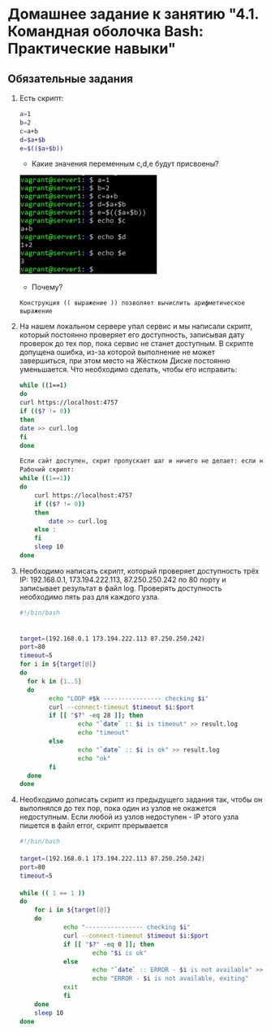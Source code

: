 # Домашнее задание к занятию "4.1. Командная оболочка Bash: Практические навыки"

## Обязательные задания

1. Есть скрипт:
    ```bash
    a=1
    b=2
    c=a+b
    d=$a+$b
    e=$(($a+$b))
    ```
    * Какие значения переменным c,d,e будут присвоены?
	
	![01](https://github.com/NotClove/netology.devops/blob/master/04-script-01-bash/pics/01.jpg?raw=true)

    * Почему?

	```
	Конструкция (( выражение )) позволяет вычислить арифметическое выражение
	```

2. На нашем локальном сервере упал сервис и мы написали скрипт, который постоянно проверяет его доступность, записывая дату проверок до тех пор, пока сервис не станет доступным. В скрипте допущена ошибка, из-за которой выполнение не может завершиться, при этом место на Жёстком Диске постоянно уменьшается. Что необходимо сделать, чтобы его исправить:
    ```bash
    while ((1==1)
    do
    curl https://localhost:4757
    if (($? != 0))
    then
    date >> curl.log
    fi
    done
    ```
	```bash
    Если сайт доступен, скрит пропускает шаг и ничего не делает: если не доступен, записывает дату в файл curl.log, проверка происходит каждые 10 секунд.
	Рабочий скрипт:
 	while ((1==1))
    do
    	curl https://localhost:4757
    	if (($? != 0))
    	then
    		date >> curl.log
        else :
    	fi
 		sleep 10
    done
	```   


3. Необходимо написать скрипт, который проверяет доступность трёх IP: 192.168.0.1, 173.194.222.113, 87.250.250.242 по 80 порту и записывает результат в файл log. Проверять доступность необходимо пять раз для каждого узла.

    ```bash
    #!/bin/bash
    
    
    target=(192.168.0.1 173.194.222.113 87.250.250.242)
    port=80
    timeout=5
    for i in ${target[@]}
    do
      for k in {1..5}
      do
            echo "LOOP #$k ---------------- checking $i"
            curl --connect-timeout $timeout $i:$port
            if [[ "$?" -eq 28 ]]; then
                    echo "`date` :: $i is timeout" >> result.log
                    echo "timeout"
            else
                    echo "`date` :: $i is ok" >> result.log
                    echo "ok"
            fi
      done
    done
    ```

4. Необходимо дописать скрипт из предыдущего задания так, чтобы он выполнялся до тех пор, пока один из узлов не окажется недоступным. Если любой из узлов недоступен - IP этого узла пишется в файл error, скрипт прерывается

    ```bash
    #!/bin/bash

    target=(192.168.0.1 173.194.222.113 87.250.250.242)
    port=80
    timeout=5

    while (( 1 == 1 ))
    do
        for i in ${target[@]}
        do
                echo "---------------- checking $i"
                curl --connect-timeout $timeout $i:$port
                if [[ "$?" -eq 0 ]]; then
                        echo "$i is ok"
                else
                        echo "`date` :: ERROR - $i is not available" >> result.log
                        echo "ERROR - $i is not available, exiting"
                exit
                fi
        done
        sleep 10
    done
    ```
